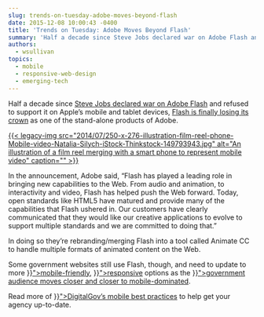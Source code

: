 ```yaml
---
slug: trends-on-tuesday-adobe-moves-beyond-flash
date: 2015-12-08 10:00:43 -0400
title: 'Trends on Tuesday: Adobe Moves Beyond Flash'
summary: 'Half a decade since Steve Jobs declared war on Adobe Flash and refused to support it on Apple’s mobile and tablet devices, Flash is finally losing its crown as one of the stand-alone products of Adobe. In the announcement, Adobe said, &ldquo;Flash has played a leading role in bringing new capabilities to the Web. From'
authors:
  - wsullivan
topics:
  - mobile
  - responsive-web-design
  - emerging-tech
---
```


Half a decade since [Steve Jobs declared war on Adobe Flash</span>](http://www.apple.com/hotnews/thoughts-on-flash/) <span style="font-weight: 400">and refused to support it on Apple’s mobile and tablet devices, </span>[<span style="font-weight: 400">Flash is finally losing its crown</span>](http://blogs.adobe.com/conversations/2015/11/flash-html5-and-open-web-standards.html) <span style="font-weight: 400">as one of the stand-alone products of Adobe. </p> <a href="https://s3.amazonaws.com/digitalgov/_legacy-img/2014/07/250-x-276-illustration-film-reel-phone-Mobile-video-Natalia-Silych-iStock-Thinkstock-149793943.jpg">{{< legacy-img src="2014/07/250-x-276-illustration-film-reel-phone-Mobile-video-Natalia-Silych-iStock-Thinkstock-149793943.jpg" alt="An illustration of a film reel merging with a smart phone to represent mobile video" caption="" >}}</a> 

<p>
  In the announcement, Adobe said, “Flash has played a leading role in bringing new capabilities to the Web. From audio and animation, to interactivity and video, Flash has helped push the Web forward. Today, open standards like HTML5 have matured and provide many of the capabilities that Flash ushered in. Our customers have clearly communicated that they would like our creative applications to evolve to support multiple standards and we are committed to doing that.”
</p>

<p>
  In doing so they’re rebranding/merging Flash into a tool called Animate CC to handle multiple formats of animated content on the Web.
</p>

<p>
  Some government websites still use Flash, though, and need to update to more </span><span style="font-weight: 400"><a href="{{< ref "/topics/mobile" >}}">mobile-friendly</a></span><span style="font-weight: 400">, <a href="{{< ref "/topics/responsive-web-design" >}}">responsive</a> options</span><span style="font-weight: 400"> as the </span><a href="{{< ref "2015-10-21-gov-analytics-breakdown-2-mobile-is-bigger-than-ever.md" >}}"><span style="font-weight: 400">government audience moves closer and closer to mobile-dominated</span></a><span style="font-weight: 400">. </p> 
  
  <p>
    Read more of <a href="{{< ref "/topics/mobile" >}}">DigitalGov’s mobile best practices</span></a><span style="font-weight: 400"> to help get your agency up-to-date.</p>